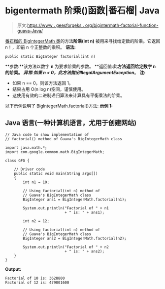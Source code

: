 # bigentermath 阶乘()函数|番石榴| Java

> 原文:[https://www . geesforgeks . org/bigintermath-factorial-function-guava-Java/](https://www.geeksforgeeks.org/bigintegermath-factorial-function-guava-java/)

[番石榴的 BigIntegerMath 类](https://www.geeksforgeeks.org/bigintegermath-class-guava-java/)的方法**阶乘(int n)** 被用来寻找给定数的阶乘。它返回 n！，即前 n 个正整数的乘积。
**语法:**

```
public static BigInteger factorial(int n)
```

**参数:**该方法以数字 **n** 为要求阶乘的参数。
**返回值:**此方法返回给定数字 n 的阶乘。
**异常:**如果 n < 0，此方法抛出***IllegalArgumentException***。
**注:**

*   如果 n == 0，则该方法返回 1。
*   结果占用 O(n log n)空间，谨慎使用。
*   这使用有效的二进制递归算法来计算具有平衡乘法的阶乘。

以下示例说明了 BigIntegerMath.factorial()方法:
**示例 1:**

## Java 语言(一种计算机语言，尤用于创建网站)

```
// Java code to show implementation of
// factorial() method of Guava's BigIntegerMath class

import java.math.*;
import com.google.common.math.BigIntegerMath;

class GFG {

    // Driver code
    public static void main(String args[])
    {
        int n1 = 10;

        // Using factorial(int n) method of
        // Guava's BigIntegerMath class
        BigInteger ans1 = BigIntegerMath.factorial(n1);

        System.out.println("Factorial of " + n1
                           + " is: " + ans1);

        int n2 = 12;

        // Using factorial(int n) method of
        // Guava's BigIntegerMath class
        BigInteger ans2 = BigIntegerMath.factorial(n2);

        System.out.println("Factorial of " + n2
                           + " is: " + ans2);
    }
}
```

**Output:** 

```
Factorial of 10 is: 3628800
Factorial of 12 is: 479001600
```